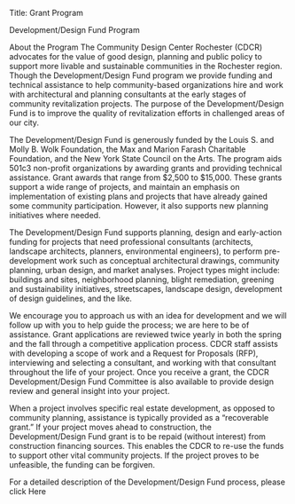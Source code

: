 Title: Grant Program



 Development/Design Fund Program

 About the Program
 The Community Design Center Rochester (CDCR) advocates for the value of good design, planning and public policy to support more livable and sustainable communities in the Rochester region. Though the Development/Design Fund program we provide funding and technical assistance to help community-based organizations hire and work with architectural and planning consultants at the early stages of community revitalization projects. The purpose of the Development/Design Fund is to improve the quality of revitalization efforts in challenged areas of our city. 

 The Development/Design Fund is generously funded by the Louis S. and Molly B. Wolk Foundation, the Max and Marion Farash Charitable Foundation, and the New York State Council on the Arts. The program aids 501c3 non-profit organizations by awarding grants and providing technical assistance. Grant awards that range from $2,500 to $15,000. These grants support a wide range of projects, and maintain an emphasis on implementation of existing plans and projects that have already gained some community participation. However, it also supports new planning initiatives where needed. 

 The Development/Design Fund supports planning, design and early-action funding for projects that need professional consultants (architects, landscape architects, planners, environmental engineers), to perform pre-development work such as conceptual architectural drawings, community planning, urban design, and market analyses. Project types might include: buildings and sites, neighborhood planning, blight remediation, greening and sustainability initiatives, streetscapes, landscape design, development of design guidelines, and the like.  

 We encourage you to approach us with an idea for development and we will follow up with you to help guide the process; we are here to be of assistance. Grant applications are reviewed twice yearly in both the spring and the fall through a competitive application process. CDCR staff assists with developing a scope of work and a Request for Proposals (RFP), interviewing and selecting a consultant, and working with that consultant throughout the life of your project. Once you receive a grant, the CDCR Development/Design Fund Committee is also available to provide design review and general insight into your project.

 When a project involves specific real estate development, as opposed to community planning, assistance is typically provided as a “recoverable grant.”  If your project moves ahead to construction, the Development/Design Fund grant is to be repaid (without interest) from construction financing sources. This enables the CDCR to re-use the funds to support other vital community projects.  If the project proves to be unfeasible, the funding can be forgiven.

 For a detailed description of the Development/Design Fund process, please click Here
